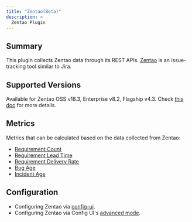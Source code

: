```yaml
---
title: "Zentao(Beta)"
description: >
  Zentao Plugin
---
```


## Summary

This plugin collects Zentao data through its REST APIs. [Zentao](https://github.com/easysoft/zentaopms) is an issue-tracking tool similar to Jira.

## Supported Versions

Available for Zentao OSS v18.3, Enterprise v8.2, Flagship v4.3. Check [this doc](https://devlake.apache.org/docs/Overview/SupportedDataSources#zentao) for more details.

## Metrics

Metrics that can be calculated based on the data collected from Zentao:

- [Requirement Count](/Metrics/RequirementCount.md)
- [Requirement Lead Time](/Metrics/RequirementLeadTime.md)
- [Requirement Delivery Rate](/Metrics/RequirementDeliveryRate.md)
- [Bug Age](/Metrics/BugAge.md)
- [Incident Age](/Metrics/IncidentAge.md)

## Configuration

- Configuring Zentao via [config-ui](/Configuration/Zentao.md).
- Configuring Zentao via Config UI's [advanced mode](/Configuration/AdvancedMode.md#8-zentao).
